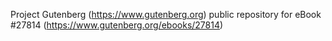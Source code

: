 Project Gutenberg (https://www.gutenberg.org) public repository for eBook #27814 (https://www.gutenberg.org/ebooks/27814)
